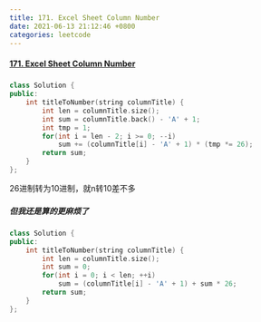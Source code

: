 ```yaml
---
title: 171. Excel Sheet Column Number
date: 2021-06-13 21:12:46 +0800
categories: leetcode
---
```

#### [171. Excel Sheet Column Number](https://leetcode.com/problems/excel-sheet-column-number/)

#####
```c++
class Solution {
public:
    int titleToNumber(string columnTitle) {
        int len = columnTitle.size();
        int sum = columnTitle.back() - 'A' + 1;
        int tmp = 1;
        for(int i = len - 2; i >= 0; --i)
            sum += (columnTitle[i] - 'A' + 1) * (tmp *= 26);
        return sum;
    }
};
```

26进制转为10进制，就n转10差不多

##### 但我还是算的更麻烦了
```c++
class Solution {
public:
    int titleToNumber(string columnTitle) {
        int len = columnTitle.size();
        int sum = 0;
        for(int i = 0; i < len; ++i)
            sum = (columnTitle[i] - 'A' + 1) + sum * 26;
        return sum;
    }
};
```
